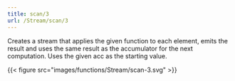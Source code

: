 ```yaml
---
title: scan/3
url: /Stream/scan/3
---
```


Creates a stream that applies the given function to each element, emits the result and uses the same result as the accumulator for the next computation. Uses the given acc as the starting value.

{{< figure src="images/functions/Stream/scan-3.svg" >}}
